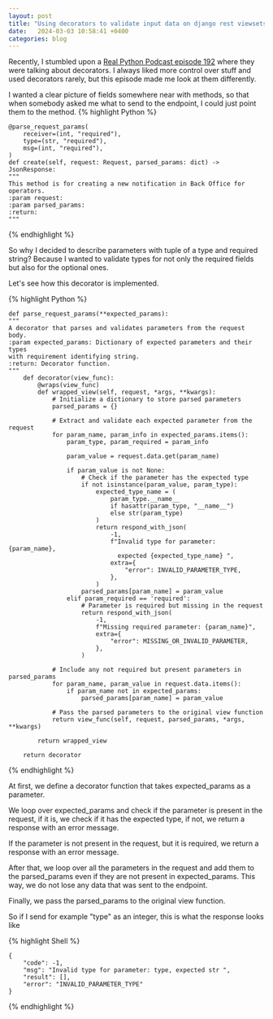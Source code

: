 ```yaml
---
layout: post
title: "Using decorators to validate input data on django rest viewsets working example"
date:   2024-03-03 10:58:41 +0400
categories: blog
---
```


Recently,
I stumbled upon a [Real Python Podcast episode 192](https://realpython.com/podcasts/rpp/192/)
where they were talking about decorators. 
I always liked more control over stuff and used decorators rarely, 
but this episode made me look at them differently.

I wanted a clear picture of fields somewhere near with methods,
so that when somebody asked me what to send to the endpoint,
I could just point them to the method. 
{% highlight Python %}

    @parse_request_params(
        receiver=(int, "required"),
        type=(str, "required"),
        msg=(int, "required"),
    )
    def create(self, request: Request, parsed_params: dict) -> JsonResponse:
    """
    This method is for creating a new notification in Back Office for operators.
    :param request:
    :param parsed_params:
    :return:
    """
{% endhighlight %}

So why I decided to describe parameters with tuple of a type and required string?
Because I wanted to validate types for not only the required fields 
but also for the optional ones.

Let's see how this decorator is implemented.

{% highlight Python %}

    def parse_request_params(**expected_params):
    """
    A decorator that parses and validates parameters from the request body.
    :param expected_params: Dictionary of expected parameters and their types
    with requirement identifying string.
    :return: Decorator function.
    """
        def decorator(view_func):
            @wraps(view_func)
            def wrapped_view(self, request, *args, **kwargs):
                # Initialize a dictionary to store parsed parameters
                parsed_params = {}
    
                # Extract and validate each expected parameter from the request
                for param_name, param_info in expected_params.items():
                    param_type, param_required = param_info
    
                    param_value = request.data.get(param_name)
    
                    if param_value is not None:
                        # Check if the parameter has the expected type
                        if not isinstance(param_value, param_type):
                            expected_type_name = (
                                param_type.__name__
                                if hasattr(param_type, "__name__")
                                else str(param_type)
                            )
                            return respond_with_json(
                                -1,
                                f"Invalid type for parameter: {param_name},
                                  expected {expected_type_name} ",
                                extra={
                                    "error": INVALID_PARAMETER_TYPE,
                                },
                            )
                        parsed_params[param_name] = param_value
                    elif param_required == 'required':
                        # Parameter is required but missing in the request
                        return respond_with_json(
                            -1,
                            f"Missing required parameter: {param_name}",
                            extra={
                                "error": MISSING_OR_INVALID_PARAMETER,
                            },
                        )
    
                # Include any not required but present parameters in parsed_params
                for param_name, param_value in request.data.items():
                    if param_name not in expected_params:
                        parsed_params[param_name] = param_value
    
                # Pass the parsed parameters to the original view function
                return view_func(self, request, parsed_params, *args, **kwargs)
    
            return wrapped_view
    
        return decorator

{% endhighlight %}

At first, we define a decorator function that takes expected_params as a parameter.

We loop over expected_params and check if the parameter is present in the request,
if it is, we check if it has the expected type, if not, we return a response with an error message.

If the parameter is not present in the request, but it is required, 
we return a response with an error message.

After that,
we loop over all the parameters in the request
and add them to the parsed_params even if they are not present in expected_params.
This way, we do not lose any data that was sent to the endpoint.

Finally, we pass the parsed_params to the original view function.

So if I send for example "type" as an integer, this is what the response looks like

{% highlight Shell %}

    {
        "code": -1,
        "msg": "Invalid type for parameter: type, expected str ",
        "result": [],
        "error": "INVALID_PARAMETER_TYPE"
    }
{% endhighlight %}
